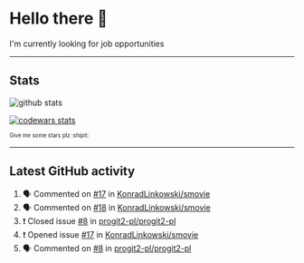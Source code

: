 # Hello there 👋
I'm currently looking for job opportunities

---

## Stats
![github stats][github stats]

[![codewars stats][codewars stats]][codewars url]

<sub><sub>Give me some stars plz :shipit:</sub></sub>

---

## Latest GitHub activity
<!--START_SECTION:activity-->
1. 🗣 Commented on [#17](https://github.com/KonradLinkowski/smovie/issues/17) in [KonradLinkowski/smovie](https://github.com/KonradLinkowski/smovie)
2. 🗣 Commented on [#18](https://github.com/KonradLinkowski/smovie/issues/18) in [KonradLinkowski/smovie](https://github.com/KonradLinkowski/smovie)
3. ❗️ Closed issue [#8](https://github.com/progit2-pl/progit2-pl/issues/8) in [progit2-pl/progit2-pl](https://github.com/progit2-pl/progit2-pl)
4. ❗️ Opened issue [#17](https://github.com/KonradLinkowski/smovie/issues/17) in [KonradLinkowski/smovie](https://github.com/KonradLinkowski/smovie)
5. 🗣 Commented on [#8](https://github.com/progit2-pl/progit2-pl/issues/8) in [progit2-pl/progit2-pl](https://github.com/progit2-pl/progit2-pl)
<!--END_SECTION:activity-->

[github stats]: https://github-readme-stats.vercel.app/api?username=KonradLinkowski&hide_title=true&show_icons=true&include_all_commits=true&count_private=true&disable_animations=true&theme=dark&hide_rank=true
[codewars stats]: https://codewars.com/users/KonradLinkowski/badges/large
[codewars url]: https://codewars.com/users/KonradLinkowski
